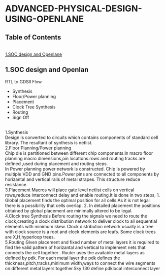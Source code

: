 # ADVANCED-PHYSICAL-DESIGN-USING-OPENLANE
## Table of Contents
<br>[1.SOC design and Openlane]()<br>

## 1.SOC design and Openlan
RTL to GDSII Flow
- Synthesis
- Floor/Power planning
- Placement 
- Clock Tree Synthesis
- Routing
- Sign Off

<br>1.Synthesis
<br>Design is converted to circuits which contains components of standard cell library. The resultant of synthesis is netlist.
<br>2.Floor Planning/Power planning
<br>Chip die is partitioned between different chip components.In macro floor planning macro dimensions,pin locations.rows and routing tracks are defined ,used during placement and routing steps.
<br>In Power planning power network is constructed. Chip is powered by multiple VDD and GND pins.Power pins are connected to all components by horizantal and vertical rails of metal strapes. This structure reduce resistance.
<br>3.Placement
Macros will place gate level netlist cells on vertical rows,reduce interconnect delay and enable routing.It is done in two steps, 1. Global placement finds the optimal position for all cells.As it is not legal there is a possibility that cells overlap. 2. In detailed placement the positions obtained by global placement are minimally altered to be legal.
<br>4.Clock tree  Synthesis
Before routing the signals we need to route the clock,creating a clock distribution network to deliver clock to all sequential elements with minimum skew. Clock distribution network usually is a tree with clock source is a root and clock elements are leafs. Some clock trees are X,H,hyperloop trees.
<br>5.Routing
Given placement and fixed number of metal layers it is required to find the valid pattern of horizantal and vertical to implement nets that connects the cell together . Router uses the available metal layers as defined by pdk. For each metal layer the pdk defines the thickness,pitch,tracks,minimum width,ways to connect the wire segments on different metal layers together.Sky 130 define pdklocal interconnect layer
